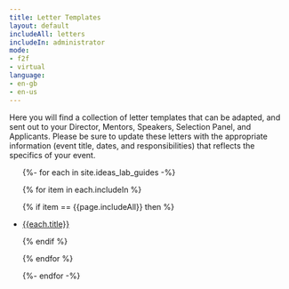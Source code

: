 ```yaml
---
title: Letter Templates
layout: default
includeAll: letters
includeIn: administrator
mode:
- f2f
- virtual
language:
- en-gb
- en-us
---
```


Here you will find a collection of letter templates that can be adapted, and sent out to your Director, Mentors, Speakers, Selection Panel, and Applicants. Please be sure to update these letters with the appropriate information (event title, dates, and responsibilities) that reflects the specifics of your event.

<ul>
{%- for each in site.ideas_lab_guides -%}

{% for item in each.includeIn %}

{% if item == {{page.includeAll}} then %}

<li><a href="{{each.url}}">{{each.title}}</a></li>

{% endif %}

{% endfor %}

{%- endfor -%}
</ul>